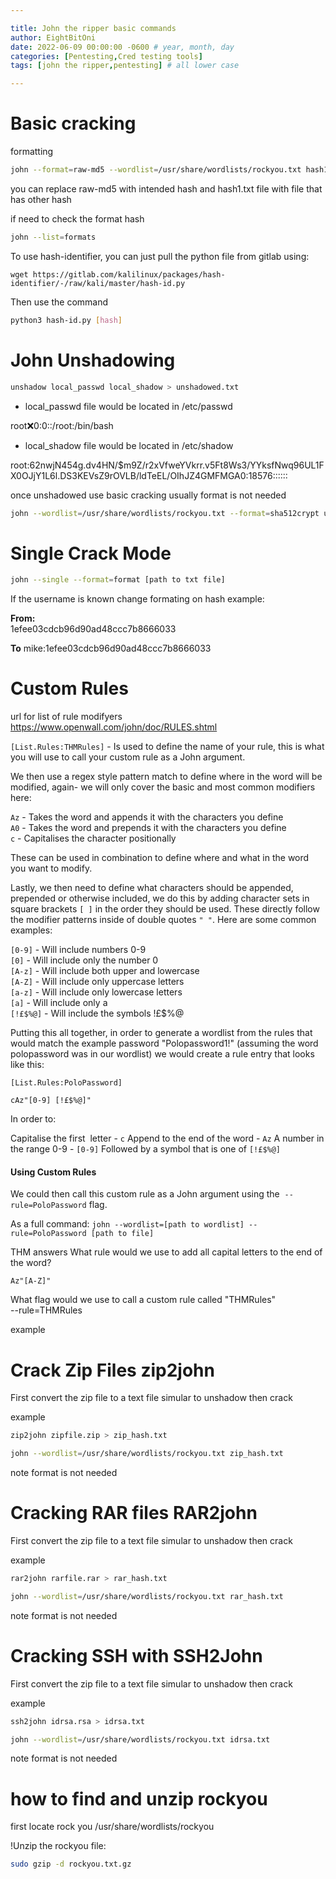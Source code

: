 ```yaml
---

title: John the ripper basic commands
author: EightBitOni
date: 2022-06-09 00:00:00 -0600 # year, month, day
categories: [Pentesting,Cred testing tools]
tags: [john the ripper,pentesting] # all lower case

---
```



# Basic cracking

formatting
```bash
john --format=raw-md5 --wordlist=/usr/share/wordlists/rockyou.txt hash1.txt
```
you can replace raw-md5 with intended hash and hash1.txt file with file that has other hash

if need to check the format hash 
```bash
john --list=formats
```

To use hash-identifier, you can just pull the python file from gitlab using:

`wget https://gitlab.com/kalilinux/packages/hash-identifier/-/raw/kali/master/hash-id.py`

Then use the command

```bash
python3 hash-id.py [hash]
```


# John Unshadowing

```bash
unshadow local_passwd local_shadow > unshadowed.txt
```

- local_passwd file would be located in /etc/passwd

root:x:0:0::/root:/bin/bash

- local_shadow file would be located in /etc/shadow

root:$6$2nwjN454g.dv4HN/$m9Z/r2xVfweYVkrr.v5Ft8Ws3/YYksfNwq96UL1FX0OJjY1L6l.DS3KEVsZ9rOVLB/ldTeEL/OIhJZ4GMFMGA0:18576::::::

once unshadowed use basic cracking usually format is not needed

```bash 
john --wordlist=/usr/share/wordlists/rockyou.txt --format=sha512crypt unshadowed.txt
```


# Single Crack Mode

```bash
john --single --format=format [path to txt file]
```

If the username is known change formating on hash 
example:

**From:**  
1efee03cdcb96d90ad48ccc7b8666033

**To**
mike:1efee03cdcb96d90ad48ccc7b8666033


# Custom Rules

url for list of rule modifyers
https://www.openwall.com/john/doc/RULES.shtml

`[List.Rules:THMRules]` - Is used to define the name of your rule, this is what you will use to call your custom rule as a John argument.

We then use a regex style pattern match to define where in the word will be modified, again- we will only cover the basic and most common modifiers here:

`Az` - Takes the word and appends it with the characters you define  
`A0` - Takes the word and prepends it with the characters you define  
`c` - Capitalises the character positionally

These can be used in combination to define where and what in the word you want to modify.

Lastly, we then need to define what characters should be appended, prepended or otherwise included, we do this by adding character sets in square brackets `[ ]` in the order they should be used. These directly follow the modifier patterns inside of double quotes `" "`. Here are some common examples:

`[0-9]` - Will include numbers 0-9  
`[0]` - Will include only the number 0  
`[A-z]` - Will include both upper and lowercase  
`[A-Z]` - Will include only uppercase letters  
`[a-z]` - Will include only lowercase letters  
`[a]` - Will include only a  
`[!£$%@]` - Will include the symbols !£$%@

Putting this all together, in order to generate a wordlist from the rules that would match the example password "Polopassword1!" (assuming the word polopassword was in our wordlist) we would create a rule entry that looks like this:

`[List.Rules:PoloPassword]`

`cAz"[0-9] [!£$%@]"`

In order to:

Capitalise the first  letter - `c`
Append to the end of the word - `Az`
A number in the range 0-9 - `[0-9]`
Followed by a symbol that is one of `[!£$%@]`

#### Using Custom Rules

We could then call this custom rule as a John argument using the  `--rule=PoloPassword` flag.  

As a full command: `john --wordlist=[path to wordlist] --rule=PoloPassword [path to file]`

THM answers
What rule would we use to add all capital letters to the end of the word?
```
Az"[A-Z]"
```

What flag would we use to call a custom rule called "THMRules"  
--rule=THMRules

example



# Crack Zip Files zip2john


First convert the zip file to a text file simular to unshadow then crack

example
```bash
zip2john zipfile.zip > zip_hash.txt

john --wordlist=/usr/share/wordlists/rockyou.txt zip_hash.txt
```

note format is not needed

# Cracking RAR  files RAR2john


First convert the zip file to a text file simular to unshadow then crack

example
```bash
rar2john rarfile.rar > rar_hash.txt

john --wordlist=/usr/share/wordlists/rockyou.txt rar_hash.txt
```

note format is not needed


# Cracking SSH with SSH2John

First convert the zip file to a text file simular to unshadow then crack

example
```bash
ssh2john idrsa.rsa > idrsa.txt

john --wordlist=/usr/share/wordlists/rockyou.txt idrsa.txt
```

note format is not needed




# how to find and unzip rockyou



first locate rock you 
 /usr/share/wordlists/rockyou

!Unzip the rockyou file: 

``` bash
sudo gzip -d rockyou.txt.gz 
```
